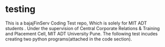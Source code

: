 # testing

This is a bajajFinServ Coding Test repo, Which is solely for MIT ADT students . Under the supervision of Central Corporate Relations & Training and Placement Cell, MIT ADT University Pune.
The following test incudes creating two python programs(attached in the code section).
